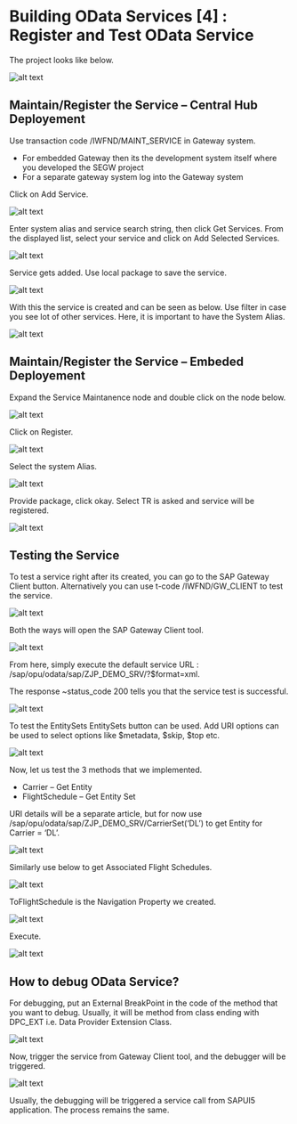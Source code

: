 # Building OData Services [4] : Register and Test OData Service

The project looks like below.

![alt text](image-61.png)

## Maintain/Register the Service – Central Hub Deployement
Use transaction code /IWFND/MAINT_SERVICE in Gateway system.

- For embedded Gateway then its the development system itself where you developed the SEGW project
- For a separate gateway system log into the Gateway system

Click on Add Service.

![alt text](image-62.png)

Enter system alias and service search string, then click Get Services. From the displayed list, select your service and click on Add Selected Services.

![alt text](image-63.png)

Service gets added. Use local package to save the service.

![alt text](image-64.png)

With this the service is created and can be seen as below. Use filter in case you see lot of other services. Here, it is important to have the System Alias.

![alt text](image-65.png)

## Maintain/Register the Service – Embeded Deployement

Expand the Service Maintanence node and double click on the node below.

![alt text](image-66.png)

Click on Register.

![alt text](image-67.png)

Select the system Alias.

![alt text](image-68.png)

Provide package, click okay. Select TR is asked and service will be registered.

![alt text](image-69.png)

## Testing the Service

To test a service right after its created, you can go to the SAP Gateway Client button. Alternatively you can use t-code /IWFND/GW_CLIENT to test the service.

![alt text](image-70.png)

Both the ways will open the SAP Gateway Client tool.

![alt text](image-71.png)

From here, simply execute the default service URL : /sap/opu/odata/sap/ZJP_DEMO_SRV/?$format=xml.

The response ~status_code 200 tells you that the service test is successful.

![alt text](image-72.png)

To test the EntitySets EntitySets button can be used. Add URI options can be used to select options like $metadata, $skip, $top etc.

![alt text](image-73.png)

Now, let us test the 3 methods that we implemented.

- Carrier – Get Entity
- FlightSchedule – Get Entity Set

URI details will be a separate article, but for now use /sap/opu/odata/sap/ZJP_DEMO_SRV/CarrierSet(‘DL’) to get Entity for Carrier = ‘DL’.

![alt text](image-74.png)

Similarly use below to get Associated Flight Schedules.

![alt text](image-76.png)

ToFlightSchedule is the Navigation Property we created.

![alt text](image-77.png)

Execute.

![alt text](image-78.png)

## How to debug OData Service?

For debugging, put an External BreakPoint in the code of the method that you want to debug. Usually, it will be method from class ending with DPC_EXT i.e. Data Provider Extension Class.

![alt text](image-79.png)

Now, trigger the service from Gateway Client tool, and the debugger will be triggered.

![alt text](image-80.png)

Usually, the debugging will be triggered a service call from SAPUI5 application. The process remains the same.